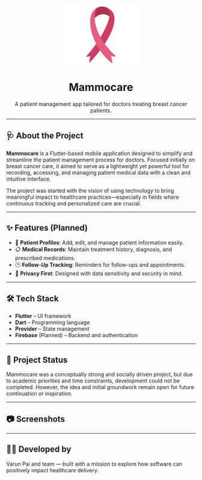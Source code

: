 <p align="center">
  <img src="assets/splash.png" width="200" alt="Mammocare Logo"/>
</p>

<h1 align="center">Mammocare</h1>

<p align="center">
  A patient management app tailored for doctors treating breast cancer patients.
</p>

---

## 🩺 About the Project

**Mammocare** is a Flutter-based mobile application designed to simplify and streamline the patient management process for doctors. Focused initially on breast cancer care, it aimed to serve as a lightweight yet powerful tool for recording, accessing, and managing patient medical data with a clean and intuitive interface.

The project was started with the vision of using technology to bring meaningful impact to healthcare practices—especially in fields where continuous tracking and personalized care are crucial.

---

## ✨ Features (Planned)

- 📁 **Patient Profiles**: Add, edit, and manage patient information easily.
- 📋 **Medical Records**: Maintain treatment history, diagnosis, and prescribed medications.
- 🕑 **Follow-Up Tracking**: Reminders for follow-ups and appointments.
- 🔐 **Privacy First**: Designed with data sensitivity and security in mind.

---

## 🛠️ Tech Stack

- **Flutter** – UI framework  
- **Dart** – Programming language  
- **Provider** – State management  
- **Firebase** (Planned) – Backend and authentication  

---

## 🚧 Project Status

Mammocare was a conceptually strong and socially driven project, but due to academic priorities and time constraints, development could not be completed. However, the idea and initial groundwork remain open for future continuation or inspiration.

---

## 📷 Screenshots

---

## 👨‍⚕️ Developed by

Varun Pai and team — built with a mission to explore how software can positively impact healthcare delivery.

